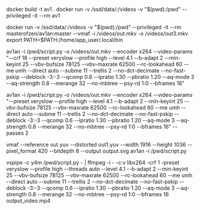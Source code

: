docker build -t av1 .
docker run -v /ssd/data/:/videos -v "$(pwd):/pwd" --privileged  -it --rm av1


docker run -v /ssd/data/:/videos -v "$(pwd):/pwd" --privileged  -it --rm masterofzen/av1an:master --vmaf -i /videos/out.mkv    -o  /videos/out3.mkv 
export PATH=$PATH:/home/app_user/.local/bin


av1an -i /pwd/script.py -o /videos/out.mkv --encoder x264       --video-params "--crf 18 --preset veryslow --profile high --level 4.1 --b-adapt 2 --min-keyint 25 --vbv-bufsize 78125 --vbv-maxrate 62500 --rc-lookahead 60 --me umh --direct auto --subme 11 --trellis 2 --no-dct-decimate --no-fast-pskip --deblock -3:-3 --qcomp 0.6 --ipratio 1.30 --pbratio 1.20 --aq-mode 3 --aq-strength 0.8 --merange 32 --no-mbtree --psy-rd 1:0 --bframes 16"  



av1an -i /pwd/script.py -o /videos/out.mkv --encoder x264       --video-params "--preset veryslow --profile high --level 4.1 --b-adapt 2 --min-keyint 25 --vbv-bufsize 78125 --vbv-maxrate 62500 --rc-lookahead 60 --me umh --direct auto --subme 11 --trellis 2 --no-dct-decimate --no-fast-pskip --deblock -3:-3 --qcomp 0.6 --ipratio 1.30 --pbratio 1.20 --aq-mode 3 --aq-strength 0.8 --merange 32 --no-mbtree --psy-rd 1:0 --bframes 16"       --passes 2


<!-- 1916x1036 -->
vmaf     --reference out.yuv  --distorted out1.yuv --width 1916 --height 1036 --pixel_format 420 --bitdepth 8 --output output.svg
av1an -i /pwd/script.py

 vspipe -c y4m /pwd/script.py - | ffmpeg -i - -c:v libx264 -crf 1 -preset veryslow --profile high --threads auto --level 4.1 --b-adapt 2 --min-keyint 25 --vbv-bufsize 78125 --vbv-maxrate 62500 --rc-lookahead 60 --me umh --direct auto --subme 11 --trellis 2 --no-dct-decimate --no-fast-pskip --deblock -3:-3 --qcomp 0.6 --ipratio 1.30 --pbratio 1.20 --aq-mode 3 --aq-strength 0.8 --merange 32 --no-mbtree --psy-rd 1:0 --bframes 16 output_video.mp4
